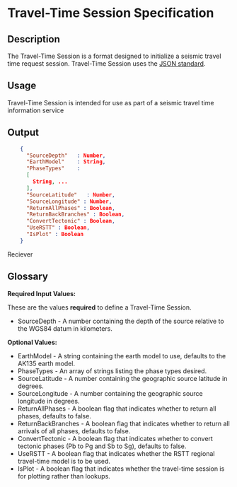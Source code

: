 # Travel-Time Session Specification

## Description

The Travel-Time Session is a format designed to initialize a seismic travel time
request session.  Travel-Time Session uses the
[JSON standard](http://www.json.org).

## Usage
Travel-Time Session is intended for use as part of a seismic travel time
information service

## Output
```json
    {
      "SourceDepth"   : Number,
      "EarthModel"    : String,      
      "PhaseTypes"    :
      [
        String, ...
      ],
      "SourceLatitude"   : Number,
      "SourceLongitude" : Number,
      "ReturnAllPhases" : Boolean,
      "ReturnBackBranches" : Boolean,
      "ConvertTectonic" : Boolean,
      "UseRSTT" : Boolean,
      "IsPlot" : Boolean
    }
```
Reciever
## Glossary
**Required Input Values:**

These are the values **required** to define a Travel-Time Session.

* SourceDepth -  A number containing the depth of the source relative to the
WGS84 datum in kilometers.

**Optional Values:**
* EarthModel - A string containing the earth model to use, defaults to the
AK135 earth model.
* PhaseTypes - An array of strings listing the phase types desired.
* SourceLatitude - A number containing the geographic source latitude in
degrees.
* SourceLongitude - A number containing the geographic source longitude in
degrees.
* ReturnAllPhases - A boolean flag that indicates whether to return all phases,
defaults to false.
* ReturnBackBranches - A boolean flag that indicates whether to return all
arrivals of all phases, defaults to false.
* ConvertTectonic - A boolean flag that indicates whether to convert tectonic
phases (Pb to Pg and Sb to Sg), defaults to false.
* UseRSTT - A boolean flag that indicates whether the RSTT regional travel-time
model is to be used.
* IsPlot - A boolean flag that indicates whether the travel-time session is
for plotting rather than lookups.
